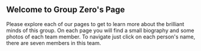## Welcome to Group Zero's Page
Please explore each of our pages to get to learn more about the brilliant minds of this group. On each page you will find a small biography and some photos of each team member. To navigate just click on each person's name, there are seven members in this team. 
